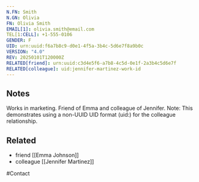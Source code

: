 ```yaml
---
N.FN: Smith
N.GN: Olivia
FN: Olivia Smith
EMAIL[1]: olivia.smith@email.com
TEL[1:CELL]: +1-555-0106
GENDER: F
UID: urn:uuid:f6a7b8c9-d0e1-4f5a-3b4c-5d6e7f8a9b0c
VERSION: "4.0"
REV: 20250101T120000Z
RELATED[friend]: urn:uuid:c3d4e5f6-a7b8-4c5d-0e1f-2a3b4c5d6e7f
RELATED[colleague]: uid:jennifer-martinez-work-id
---
```


## Notes

Works in marketing. Friend of Emma and colleague of Jennifer. Note: This demonstrates using a non-UUID UID format (uid:) for the colleague relationship.

## Related
- friend [[Emma Johnson]]
- colleague [[Jennifer Martinez]]

#Contact
